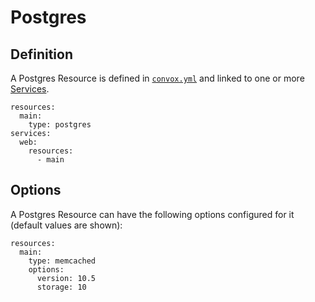 # Postgres

## Definition

A Postgres Resource is defined in [`convox.yml`](../../../../configuration/convox.yml.md) and linked to one or more [Services](../service.md).

    resources:
      main:
        type: postgres
    services:
      web:
        resources:
          - main

## Options

A Postgres Resource can have the following options configured for it (default values are shown):

    resources:
      main:
        type: memcached
        options:
          version: 10.5
          storage: 10